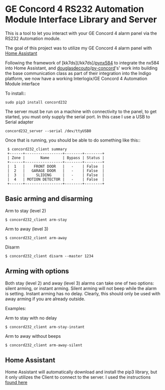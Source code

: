 GE Concord 4 RS232 Automation Module Interface Library and Server
==================================================================

This is a tool to let you interact with your GE Concord 4 alarm panel via
the RS232 Automation module.

The goal of this project was to utilize my GE Concord 4 alarm panel with [Home Assistant](/home-assistant/home-assistant)

Following the framework of [kk7ds](/kk7ds]/[pynx584](/kk7ds/pynx584) to integrate the nx584 into Home Assistant, and [douglasdecouto](/douglasdecouto)/[py-concord](/douglasdecouto/py-concord)'s' work into building the base communication class as part of their integration into the Indigo platform, we now have a working Interlogix/GE Concord 4 Automation Module interface

To install::

```
sudo pip3 install concord232
```

The server must be run on a machine with connectivity to the panel, to get started, you must only supply the serial port.  In this case I use a USB to Serial adapter

```
concord232_server --serial /dev/ttyUSB0 
```

Once that is running, you should be able to do something like this::

```
 $ concord232_client summary
 +------+-----------------+--------+--------+
 | Zone |       Name      | Bypass | Status |
 +------+-----------------+--------+--------+
 |  1   |    FRONT DOOR   |   -    | False  |
 |  2   |   GARAGE DOOR   |   -    | False  |
 |  3   |     SLIDING     |   -    | False  |
 |  4   | MOTION DETECTOR |   -    | False  |
 +------+-----------------+--------+--------+
```

## Basic arming and disarming

Arm to stay (level 2)
```
$ concord232_client arm-stay
```

Arm to away (level 3)
```
$ concord232_client arm-away
```

Disarm
```
$ concord232_client disarm --master 1234
```

## Arming with options

Both stay (level 2) and away (level 3) alarms can take one of two
options: silent arming, or instant arming.  Silent arming will not
beep while the alarm is setting.  Instant arming has no delay.
Clearly, this should only be used with away arming if you are already
outside.

Examples:

Arm to stay with no delay
```
$ concord232_client arm-stay-instant
```

Arm to away without beeps
```
$ concord232_client arm-away-silent
```

## Home Assistant
Home Assistant will automatically download and install the pip3 library, but it only utilizes the Client to connect to the server.  I used the instructions [found here](http://www.raspberrypi-spy.co.uk/2015/10/how-to-autorun-a-python-script-on-boot-using-systemd/)

